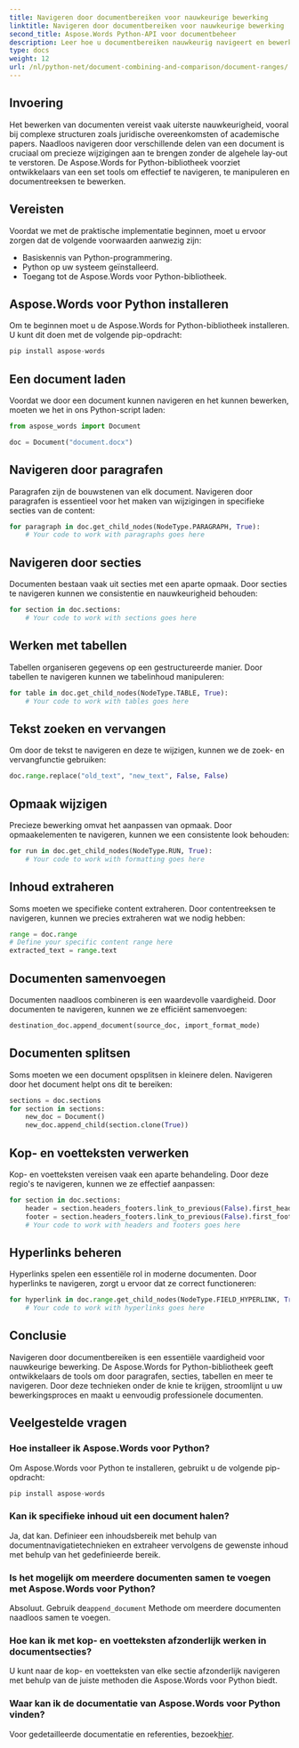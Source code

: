 ```yaml
---
title: Navigeren door documentbereiken voor nauwkeurige bewerking
linktitle: Navigeren door documentbereiken voor nauwkeurige bewerking
second_title: Aspose.Words Python-API voor documentbeheer
description: Leer hoe u documentbereiken nauwkeurig navigeert en bewerkt met Aspose.Words voor Python. Stapsgewijze handleiding met broncode voor efficiënte contentmanipulatie.
type: docs
weight: 12
url: /nl/python-net/document-combining-and-comparison/document-ranges/
---
```


## Invoering

Het bewerken van documenten vereist vaak uiterste nauwkeurigheid, vooral bij complexe structuren zoals juridische overeenkomsten of academische papers. Naadloos navigeren door verschillende delen van een document is cruciaal om precieze wijzigingen aan te brengen zonder de algehele lay-out te verstoren. De Aspose.Words for Python-bibliotheek voorziet ontwikkelaars van een set tools om effectief te navigeren, te manipuleren en documentreeksen te bewerken.

## Vereisten

Voordat we met de praktische implementatie beginnen, moet u ervoor zorgen dat de volgende voorwaarden aanwezig zijn:

- Basiskennis van Python-programmering.
- Python op uw systeem geïnstalleerd.
- Toegang tot de Aspose.Words voor Python-bibliotheek.

## Aspose.Words voor Python installeren

Om te beginnen moet u de Aspose.Words for Python-bibliotheek installeren. U kunt dit doen met de volgende pip-opdracht:

```python
pip install aspose-words
```

## Een document laden

Voordat we door een document kunnen navigeren en het kunnen bewerken, moeten we het in ons Python-script laden:

```python
from aspose_words import Document

doc = Document("document.docx")
```

## Navigeren door paragrafen

Paragrafen zijn de bouwstenen van elk document. Navigeren door paragrafen is essentieel voor het maken van wijzigingen in specifieke secties van de content:

```python
for paragraph in doc.get_child_nodes(NodeType.PARAGRAPH, True):
    # Your code to work with paragraphs goes here
```

## Navigeren door secties

Documenten bestaan vaak uit secties met een aparte opmaak. Door secties te navigeren kunnen we consistentie en nauwkeurigheid behouden:

```python
for section in doc.sections:
    # Your code to work with sections goes here
```

## Werken met tabellen

Tabellen organiseren gegevens op een gestructureerde manier. Door tabellen te navigeren kunnen we tabelinhoud manipuleren:

```python
for table in doc.get_child_nodes(NodeType.TABLE, True):
    # Your code to work with tables goes here
```

## Tekst zoeken en vervangen

Om door de tekst te navigeren en deze te wijzigen, kunnen we de zoek- en vervangfunctie gebruiken:

```python
doc.range.replace("old_text", "new_text", False, False)
```

## Opmaak wijzigen

Precieze bewerking omvat het aanpassen van opmaak. Door opmaakelementen te navigeren, kunnen we een consistente look behouden:

```python
for run in doc.get_child_nodes(NodeType.RUN, True):
    # Your code to work with formatting goes here
```

## Inhoud extraheren

Soms moeten we specifieke content extraheren. Door contentreeksen te navigeren, kunnen we precies extraheren wat we nodig hebben:

```python
range = doc.range
# Define your specific content range here
extracted_text = range.text
```

## Documenten samenvoegen

Documenten naadloos combineren is een waardevolle vaardigheid. Door documenten te navigeren, kunnen we ze efficiënt samenvoegen:

```python
destination_doc.append_document(source_doc, import_format_mode)
```

## Documenten splitsen

Soms moeten we een document opsplitsen in kleinere delen. Navigeren door het document helpt ons dit te bereiken:

```python
sections = doc.sections
for section in sections:
    new_doc = Document()
    new_doc.append_child(section.clone(True))
```

## Kop- en voetteksten verwerken

Kop- en voetteksten vereisen vaak een aparte behandeling. Door deze regio's te navigeren, kunnen we ze effectief aanpassen:

```python
for section in doc.sections:
    header = section.headers_footers.link_to_previous(False).first_header
    footer = section.headers_footers.link_to_previous(False).first_footer
    # Your code to work with headers and footers goes here
```

## Hyperlinks beheren

Hyperlinks spelen een essentiële rol in moderne documenten. Door hyperlinks te navigeren, zorgt u ervoor dat ze correct functioneren:

```python
for hyperlink in doc.range.get_child_nodes(NodeType.FIELD_HYPERLINK, True):
    # Your code to work with hyperlinks goes here
```

## Conclusie

Navigeren door documentbereiken is een essentiële vaardigheid voor nauwkeurige bewerking. De Aspose.Words for Python-bibliotheek geeft ontwikkelaars de tools om door paragrafen, secties, tabellen en meer te navigeren. Door deze technieken onder de knie te krijgen, stroomlijnt u uw bewerkingsproces en maakt u eenvoudig professionele documenten.

## Veelgestelde vragen

### Hoe installeer ik Aspose.Words voor Python?

Om Aspose.Words voor Python te installeren, gebruikt u de volgende pip-opdracht:
```python
pip install aspose-words
```

### Kan ik specifieke inhoud uit een document halen?

Ja, dat kan. Definieer een inhoudsbereik met behulp van documentnavigatietechnieken en extraheer vervolgens de gewenste inhoud met behulp van het gedefinieerde bereik.

### Is het mogelijk om meerdere documenten samen te voegen met Aspose.Words voor Python?

 Absoluut. Gebruik de`append_document` Methode om meerdere documenten naadloos samen te voegen.

### Hoe kan ik met kop- en voetteksten afzonderlijk werken in documentsecties?

U kunt naar de kop- en voetteksten van elke sectie afzonderlijk navigeren met behulp van de juiste methoden die Aspose.Words voor Python biedt.

### Waar kan ik de documentatie van Aspose.Words voor Python vinden?

 Voor gedetailleerde documentatie en referenties, bezoek[hier](https://reference.aspose.com/words/python-net/).